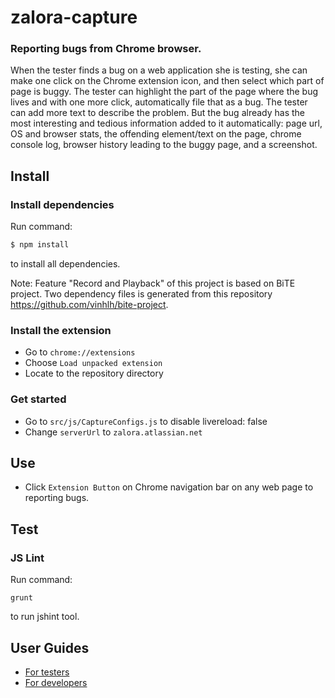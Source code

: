 # zalora-capture

### Reporting bugs from Chrome browser.

When the tester finds a bug on a web application she is testing, she can make one click on the Chrome extension icon, and then select which part of page is buggy. The tester can highlight the part of the page where the bug lives and with one more click, automatically file that as a bug. The tester can add more text to describe the problem. But the bug already has the most interesting and tedious information added to it automatically: page url, OS and browser stats, the offending element/text on the page, chrome console log, browser history leading to the buggy page, and a screenshot. 

## Install
### Install dependencies
Run command:
```sh
$ npm install
``` 
to install all dependencies.

Note: Feature "Record and Playback" of this project is based on BiTE project.
Two dependency files is generated from this repository https://github.com/vinhlh/bite-project.

### Install the extension

- Go to `chrome://extensions`
- Choose `Load unpacked extension`
- Locate to the repository directory

### Get started
- Go to `src/js/CaptureConfigs.js` to disable livereload: false
- Change `serverUrl` to `zalora.atlassian.net`

## Use

- Click `Extension Button` on Chrome navigation bar on any web page to reporting bugs.

## Test
### JS Lint
Run command:
``` 
grunt
```

to run jshint tool.

## User Guides

- [For testers](https://github.com/zalora/zalora-capture/wiki/User-Guides-(for-testers))
- [For developers](https://github.com/zalora/zalora-capture/wiki/User-Guides-(for-developers))
